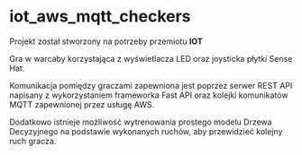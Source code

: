 # iot_aws_mqtt_checkers

Projekt został stworzony na potrzeby przemiotu **IOT**

Gra w warcaby korzystająca z wyświetlacza LED oraz joysticka płytki Sense Hat.

Komunikacja pomiędzy graczami zapewniona jest poprzez serwer REST API napisany z wykorzystaniem frameworka Fast API oraz kolejki komunikatów MQTT zapewnionej przez usługę AWS.

Dodatkowo istnieje możliwość wytrenowania prostego modelu Drzewa Decyzyjnego na podstawie wykonanych ruchów, aby przewidzieć kolejny ruch gracza.
